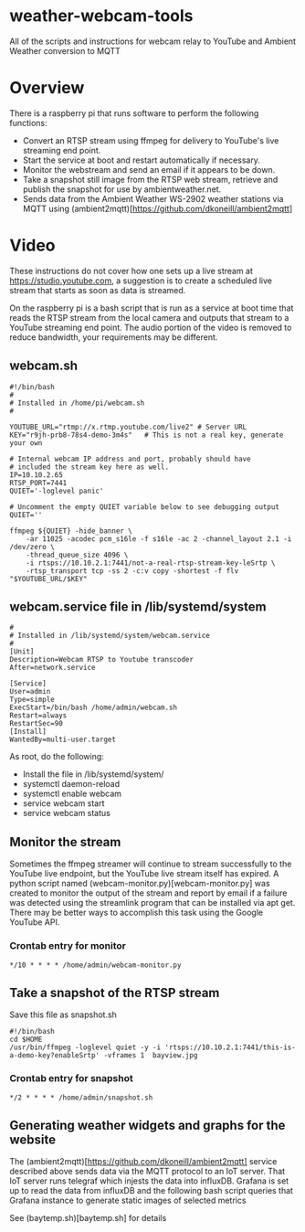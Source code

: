 # weather-webcam-tools
All of the scripts and instructions for webcam relay to YouTube and Ambient Weather conversion to MQTT

# Overview
There is a raspberry pi that runs software to perform the following functions:
*    Convert an RTSP stream using ffmpeg for delivery to YouTube's live streaming end point.
*    Start the service at boot and restart automatically if necessary.
*    Monitor the webstream and send an email if it appears to be down.
*    Take a snapshot still image from the RTSP web stream, retrieve and publish the snapshot for use by ambientweather.net.
*    Sends data from the Ambient Weather WS-2902 weather stations via MQTT using (ambient2mqtt)[https://github.com/dkoneill/ambient2mqtt]

# Video

These instructions do not cover how one sets up a live stream at
https://studio.youtube.com, a suggestion is to create a scheduled live
stream that starts as soon as data is streamed.

On the raspberry pi is a bash script that is run as a service at boot
time that reads the RTSP stream from the local camera and outputs that
stream to a YouTube streaming end point. The audio portion of the
video is removed to reduce bandwidth, your requirements may be
different.

## webcam.sh
```
#!/bin/bash
#
# Installed in /home/pi/webcam.sh
#

YOUTUBE_URL="rtmp://x.rtmp.youtube.com/live2" # Server URL
KEY="r9jh-prb8-78s4-demo-3m4s"   # This is not a real key, generate your own

# Internal webcam IP address and port, probably should have
# included the stream key here as well.
IP=10.10.2.65
RTSP_PORT=7441
QUIET='-loglevel panic'

# Uncomment the empty QUIET variable below to see debugging output
QUIET=''

ffmpeg ${QUIET} -hide_banner \
	-ar 11025 -acodec pcm_s16le -f s16le -ac 2 -channel_layout 2.1 -i /dev/zero \
	-thread_queue_size 4096 \
	-i rtsps://10.10.2.1:7441/not-a-real-rtsp-stream-key-leSrtp \
	-rtsp_transport tcp -ss 2 -c:v copy -shortest -f flv "$YOUTUBE_URL/$KEY"
```

## webcam.service file in /lib/systemd/system
```
#
# Installed in /lib/systemd/system/webcam.service
#
[Unit]
Description=Webcam RTSP to Youtube transcoder
After=network.service

[Service]
User=admin
Type=simple
ExecStart=/bin/bash /home/admin/webcam.sh
Restart=always
RestartSec=90
[Install]
WantedBy=multi-user.target
```
As root, do the following:
* Install the file in /lib/systemd/system/
* systemctl daemon-reload
* systemctl enable webcam
* service webcam start
* service webcam status

## Monitor the stream

Sometimes the ffmpeg streamer will continue to stream successfully to
the YouTube live endpoint, but the YouTube live stream itself has
expired. A python script named (webcam-monitor.py)[webcam-monitor.py] was created to
monitor the output of the stream and report by email if a failure was
detected using the streamlink program that can be installed via apt
get. There may be better ways to accomplish this task using the Google
YouTube API.

### Crontab entry for monitor
```
*/10 * * * * /home/admin/webcam-monitor.py
```

## Take a snapshot of the RTSP stream
Save this file as snapshot.sh
```
#!/bin/bash
cd $HOME
/usr/bin/ffmpeg -loglevel quiet -y -i 'rtsps://10.10.2.1:7441/this-is-a-demo-key?enableSrtp' -vframes 1  bayview.jpg
```

### Crontab entry for snapshot
```
*/2 * * * * /home/admin/snapshot.sh
```

## Generating weather widgets and graphs for the website

The (ambient2mqtt)[https://github.com/dkoneill/ambient2mqtt] service described above sends data via the MQTT
protocol to an IoT server. That IoT server runs telegraf which injests
the data into influxDB. Grafana is set up to read the data from
influxDB and the following bash script queries that Grafana instance
to generate static images of selected metrics

See (baytemp.sh)[baytemp.sh] for details


